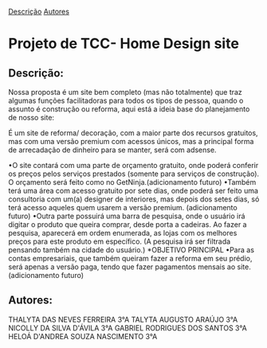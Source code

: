 [Descrição](#descri%C3%A7%C3%A3o) 
[Autores](#autores)

# Projeto de TCC- Home Design site

## Descrição:
 Nossa proposta é um site bem completo (mas não totalmente) que traz algumas funções facilitadoras para todos os tipos de pessoa, quando o assunto é construção ou reforma, aqui está a ideia base do planejamento de nosso site: 
  
 É um site de reforma/ decoração, com a maior parte dos recursos gratuitos, mas com uma versão premium com acessos únicos, mas a principal forma de arrecadação de dinheiro para se manter, será com adsense.
 
•O site contará com uma parte de orçamento gratuito, onde poderá conferir os preços pelos serviços prestados (somente para serviços de construção). O orçamento será feito como no GetNinja.(adicionamento futuro)
•Também terá uma área com acesso gratuito por sete dias, onde poderá ser feito uma consultoria com um(a) designer de interiores, mas depois dos setes dias, só terá acesso aqueles quem usarem a versão premium. (adicionamento futuro)
•Outra parte possuirá uma barra de pesquisa, onde o usuário irá digitar o produto que queira comprar, desde porta a cadeiras. Ao fazer a pesquisa, aparecerá em ordem enumerada, as lojas com os melhores preços para este produto em específico. (A pesquisa irá ser filtrada pensando também na cidade do usuário.) *OBJETIVO PRINCIPAL
•Para as contas empresariais, que também queiram fazer a reforma em seu prédio, será apenas a versão paga, tendo que fazer pagamentos mensais ao site. (adicionamento futuro)


## Autores:
  THALYTA DAS NEVES FERREIRA 3°A
  TALYTA AUGUSTO ARAÚJO 3°A
  NICOLLY DA SILVA D'ÁVILA 3°A
  GABRIEL RODRIGUES DOS SANTOS 3°A
  HELOÁ D'ANDREA SOUZA NASCIMENTO 3°A
